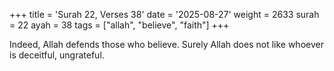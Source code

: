 +++
title = 'Surah 22, Verses 38'
date = '2025-08-27'
weight = 2633
surah = 22
ayah = 38
tags = ["allah", "believe", "faith"]
+++

Indeed, Allah defends those who believe. Surely Allah does not like whoever is deceitful, ungrateful.